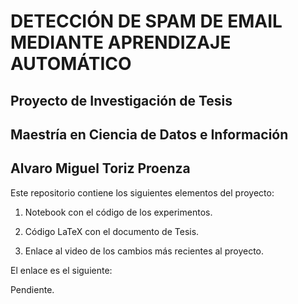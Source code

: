 # DETECCIÓN DE SPAM DE EMAIL MEDIANTE APRENDIZAJE AUTOMÁTICO

## Proyecto de Investigación de Tesis

## Maestría en Ciencia de Datos e Información

## Alvaro Miguel Toriz Proenza

Este repositorio contiene los siguientes elementos del proyecto:

1. Notebook con el código de los experimentos.

2. Código LaTeX con el documento de Tesis.

3. Enlace al video de los cambios más recientes al proyecto.

El enlace es el siguiente:

Pendiente.